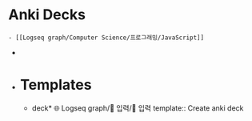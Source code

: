 # Anki Decks
	- [[Logseq graph/Computer Science/프로그래밍/JavaScript]]
-
- # Templates
	- deck* 🌐 Logseq graph/📂 입력/📖 입력
	  template:: Create anki deck